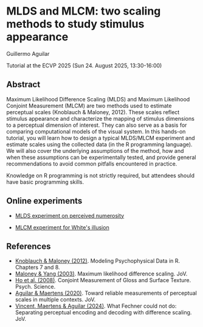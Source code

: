 # MLDS and MLCM: two scaling methods to study stimulus appearance
Guillermo Aguilar

Tutorial at the ECVP 2025 (Sun 24. August 2025, 13:30-16:00)

## Abstract
Maximum Likelihood Difference Scaling (MLDS) and Maximum Likelihood Conjoint Measurement (MLCM) are two methods used to estimate perceptual scales (Knoblauch & Maloney, 2012). These scales reflect stimulus appearance and characterize the mapping of stimulus dimensions to a perceptual dimension of interest. They can also serve as a basis for comparing computational models of the visual system. In this hands-on tutorial, you will learn how to design a typical MLDS/MLCM experiment and estimate scales using the collected data (in the R programming language). We will also cover the underlying assumptions of the method, how and when these assumptions can be experimentally tested, and provide general recommendations to avoid common pitfalls encountered in practice.

Knowledge on R programming is not strictly required, but attendees should have basic programming skills.

## Online experiments

- [MLDS experiment on perceived numerosity](https://kutt.it/mlds-exp)

- [MLCM experiment for White's illusion](https://kutt.it/mlcm-exp)



## References
- [Knoblauch & Maloney (2012)](https://link.springer.com/book/10.1007/978-1-4614-4475-6). Modeling Psychophysical Data in R. Chapters 7 and 8.
- [Maloney & Yang (2003)](https://jov.arvojournals.org/article.aspx?articleid=2192635). Maximum likelihood difference scaling. JoV.
- [Ho et al. (2008)](https://journals.sagepub.com/doi/abs/10.1111/j.1467-9280.2008.02067.x). Conjoint Measurement of Gloss and Surface Texture. Psych. Science.
- [Aguilar & Maertens (2020)](https://jov.arvojournals.org/article.aspx?articleid=2765453). Toward reliable measurements of perceptual scales in multiple contexts. JoV.
- [Vincent, Maertens & Aguilar (2024)](https://jov.arvojournals.org/article.aspx?articleid=2793650). What Fechner could not do: Separating perceptual encoding and decoding with difference scaling. JoV.
